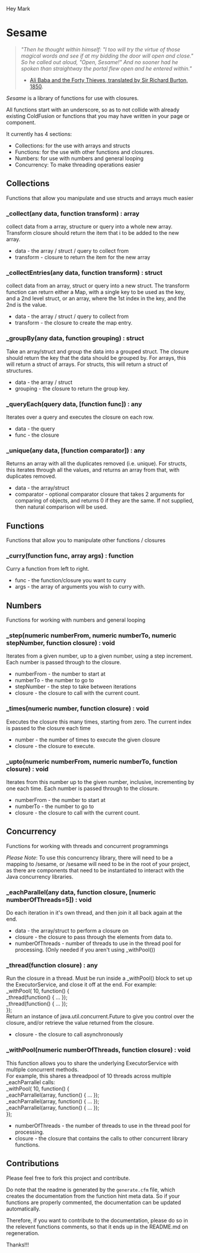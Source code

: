 Hey Mark
<!--
Copyright 2012 Mark Mandel

Licensed under the Apache License, Version 2.0 (the "License");
you may not use this file except in compliance with the License.
You may obtain a copy of the License at

http://www.apache.org/licenses/LICENSE-2.0

Unless required by applicable law or agreed to in writing, software
distributed under the License is distributed on an "AS IS" BASIS,
WITHOUT WARRANTIES OR CONDITIONS OF ANY KIND, either express or implied.
See the License for the specific language governing permissions and
limitations under the License.
-->

Sesame
======

> *"Then he thought within himself: "I too will try the virtue of those magical words and see if at my bidding the door will open and close." So he called out aloud, "Open, Sesame!" And no sooner had he spoken than straightway the portal flew open and he entered within."*<br/>
>	- [Ali Baba and the Forty Thieves, translated by Sir Richard Burton, 1850][1].

*Sesame* is a library of functions for use with closures.

All functions start with an underscore, so as to not collide with already existing ColdFusion or functions that you may have written in your page or component.

It currently has 4 sections:

- Collections: for the use with arrays and structs
- Functions: for the use with other functions and closures.
- Numbers: for use with numbers and general looping
- Concurrency: To make threading operations easier


## Collections ##

Functions that allow you manipulate and use structs and arrays much easier 

### _collect(any data, function transform) : array ###

collect data from a array, structure or query into a whole new array. Transform closure should return the item that i to be added to the new array. 

* data - the array / struct / query to collect from 
* transform - closure to return the item for the new array 

### _collectEntries(any data, function transform) : struct ###

collect data from an array, struct or query into a new struct. The transform function can return either a Map, with a single key to be used as the key, and a 2nd level struct, or an array, where the 1st index in the key, and the 2nd is the value. 

* data - the array / struct / query to collect from 
* transform - the closure to create the map entry. 

### _groupBy(any data, function grouping) : struct ###

Take an array/struct and group the data into a grouped struct. The closure should return the key that the data should be grouped by. For arrays, this will return a struct of arrays. For structs, this will return a struct of structures. 

* data - the array / struct 
* grouping - the closure to return the group key. 

### _queryEach(query data, [function func]) : any ###

Iterates over a query and executes the closure on each row. 

* data - the query 
* func - the closure 

### _unique(any data, [function comparator]) : any ###

Returns an array with all the duplicates removed (i.e. unique). For structs, this iterates through all the values, and returns an array from that, with duplicates removed. 

* data - the array/struct 
* comparator - optional comparator closure that takes 2 arguments for comparing of objects, and returns 0 if they are the same. If not supplied, then natural comparison will be used. 

## Functions ##

Functions that allow you to manipulate other functions / closures 

### _curry(function func, array args) : function ###

Curry a function from left to right. 

* func - the function/closure you want to curry 
* args - the array of arguments you wish to curry with. 

## Numbers ##

Functions for working with numbers and general looping 

### _step(numeric numberFrom, numeric numberTo, numeric stepNumber, function closure) : void ###

Iterates from a given number, up to a given number, using a step increment. Each number is passed through to the closure. 

* numberFrom - the number to start at 
* numberTo - the number to go to 
* stepNumber - the step to take between iterations 
* closure - the closure to call with the current count. 

### _times(numeric number, function closure) : void ###

Executes the closure this many times, starting from zero. The current index is passed to the closure each time 

* number - the number of times to execute the given closure 
* closure - the closure to execute. 

### _upto(numeric numberFrom, numeric numberTo, function closure) : void ###

Iterates from this number up to the given number, inclusive, incrementing by one each time. Each number is passed through to the closure. 

* numberFrom - the number to start at 
* numberTo - the number to go to 
* closure - the closure to call with the current count. 

## Concurrency ##


Functions for working with threads and concurrent programmings

*Please Note*: To use this concurrency library, there will need to be a mapping to /sesame, or /sesame will need to be in the root of your project, as there are components
that need to be instantiated to interact with the Java concurrency libraries.


### _eachParallel(any data, function closure, [numeric numberOfThreads=5]) : void ###

Do each iteration in it's own thread, and then join it all back again at the end. 

* data - the array/struct to perform a closure on 
* closure - the closure to pass through the elements from data to. 
* numberOfThreads - number of threads to use in the thread pool for processing. (Only needed if you aren't using _withPool()) 

### _thread(function closure) : any ###

Run the closure in a thread. Must be run inside a _withPool() block to set up the ExecutorService, and close it off at the end. For example:<br/> _withPool( 10, function() {<br/> _thread(function() { ... });<br/> _thread(function() { ... });<br/> }); <br/> Return an instance of java.util.concurrent.Future to give you control over the closure, and/or retrieve the value returned from the closure. 

* closure - the closure to call asynchronously 

### _withPool(numeric numberOfThreads, function closure) : void ###

This function allows you to share the underlying ExecutorService with multiple concurrent methods.<br/> For example, this shares a threadpool of 10 threads across multiple _eachParrallel calls:<br/> _withPool( 10, function() {<br/> _eachParrallel(array, function() { ... });<br/> _eachParrallel(array, function() { ... });<br/> _eachParrallel(array, function() { ... });<br/> }); 

* numberOfThreads - the number of threads to use in the thread pool for processing. 
* closure - the closure that contains the calls to other concurrent library functions. 


Contributions
-------------
Please feel free to fork this project and contribute.

Do note that the readme is generated by the `generate.cfm` file, which creates the documentation from the function hint meta data.
So if your functions are properly commented, the documentation can be updated automatically.

Therefore, if you want to contribute to the documentation, please do so in the relevent functions comments, so that it ends up in the README.md on regeneration.

Thanks!!!

[1]: http://classiclit.about.com/library/bl-etexts/arabian/bl-arabian-alibaba.htm
